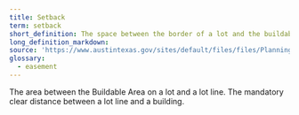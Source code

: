 ```yaml
---
title: Setback
term: setback
short_definition: The space between the border of a lot and the buildable area. That space typically cannot have anything built on it.
long_definition_markdown:
source: 'https://www.austintexas.gov/sites/default/files/files/Planning/CodeNEXT/ALDC_PRD_23_LandDevelopmentCode_Combined_2017_0130_web.pdf","CodeNext 2M-1 p.27'
glossary:
  - easement
---
```



The area between the Buildable Area on a lot and a lot line. The mandatory clear distance between a lot line and a building.
